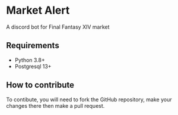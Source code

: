 # Market Alert

A discord bot for Final Fantasy XIV market

## Requirements

- Python 3.8+
- Postgresql 13+

## How to contribute

To contibute, you will need to fork the GitHub repository, make your changes there then make a pull request.